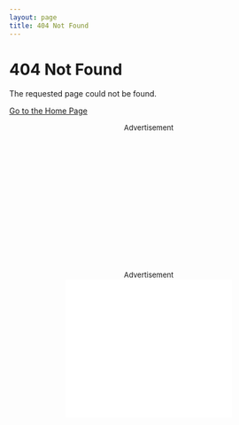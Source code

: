 ```yaml
---
layout: page
title: 404 Not Found
---
```


# 404 Not Found
The requested page could not be found.

[Go to the Home Page](/)

  <div class="ad" style="text-align: center;font-size: small;">Advertisement<center><iframe data-aa="887950" src="" data-src="//ad.a-ads.com/887950?size=300x250" scrolling="no" style="width:300px; height:250px; border:0px; padding:0;overflow:hidden" allowtransparency="true"></iframe></center></div>
<noscript>
<div class="ad-ns" style="text-align: center;font-size: small;">Advertisement<center><iframe data-aa="887950" src="//ad.a-ads.com/887950?size=300x250" scrolling="no" style="width:300px; height:250px; border:0px; padding:0;overflow:hidden" allowtransparency="true"></iframe></center></div>
</noscript>
